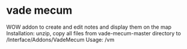 # vade mecum
WOW addon to create and edit notes and display them on the map
Installation: unzip, copy all files from vade-mecum-master directory  to /Interface/Addons/VadeMecum
Usage: /vm

